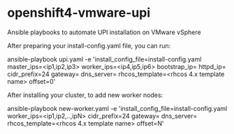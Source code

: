 # openshift4-vmware-upi
Ansible playbooks to automate UPI installation on VMware vSphere

After preparing your install-config.yaml file, you can run:

ansible-playbook upi.yaml -e 'install_config_file=install-config.yaml master_ips=<ip1,ip2,ip3> worker_ips=<ip4,ip5,ip6> bootstrap_ip=<ip7> httpd_ip=<http server ip> cidr_prefix=24 gateway=<gateway ip> dns_server=<dns server ip> rhcos_template=<rhcos 4.x template name> offset=0'
  
After installing your cluster, to add new worker nodes:

ansible-playbook new-worker.yaml -e 'install_config_file=install-config.yaml worker_ips=<ip1,ip2,..,ipN> cidr_prefix=24 gateway=<gateway ip> dns_server=<dns server ip> rhcos_template=<rhcos 4.x template name> offset=N'

